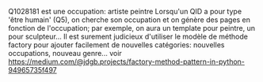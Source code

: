 Q1028181 est une occupation: artiste peintre
Lorsqu'un QID a pour type 'être humain' (Q5), on cherche son occupation et on génère des pages en fonction de l'occupation; par exemple, on aura un template pour peintre, un pour sculpteur...
Il est surement judicieux d'utiliser le modèle de méthode factory pour ajouter facilement de nouvelles catégories: nouvelles occupations, nouveau genre...
voir https://medium.com/@jdgb.projects/factory-method-pattern-in-python-94965735f497
